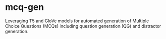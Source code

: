 # mcq-gen
Leveraging T5 and GloVe models for automated generation of Multiple Choice Questions (MCQs) including question generation (QG) and distractor generation.
